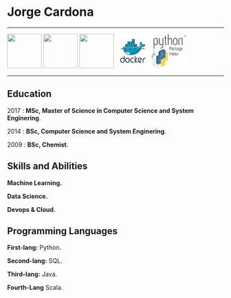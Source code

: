 Jorge Cardona
============

-------------------  -------------------------------------------
[<img src="https://content.linkedin.com/content/dam/me/business/en-us/amp/brand-site/v2/bg/LI-Bug.svg.original.svg" width="80" height="80"  target="_blank">](https://www.linkedin.com/in/jorgecardona1)
[<img src="https://i1.wp.com/www.siempreviajero.com/wp-content/uploads/2017/03/logo-youtube-png.png" width="80" height="80"  target="_blank">](https://www.youtube.com/jorgeCardona1)
[<img src="https://d29fhpw069ctt2.cloudfront.net/icon/image/38712/preview.svg" width="80" height="80"  target="_blank">](https://www.hackerrank.com/jorgecardona)
[<img src="https://raw.githubusercontent.com/docker-library/docs/c350af05d3fac7b5c3f6327ac82fe4d990d8729c/docker/logo.png" width="80" height="80"  target="_blank">](https://hub.docker.com/u/jorgecardona)
[<img src="https://raw.githubusercontent.com/JorgeCardona/PipPackageInstaller/main/imagenes/PyPI.png" width="80" height="80"  target="_blank">](https://pypi.org/user/jorgecardona/)
-------------------     ----------------------------
Education
---------

2017
:   **MSc, Master of Science in Computer Science and System Enginering**.

2014
:   **BSc, Computer Science and System Enginering**.

2009
:   **BSc, Chemist**.

Skills and Abilities
--------------------
**Machine Learning.**

**Data Science.**

**Devops & Cloud.**

Programming Languages
--------------------
**First-lang:** Python.

**Second-lang:** SQL.

**Third-lang:** Java.

**Fourth-Lang** Scala.
